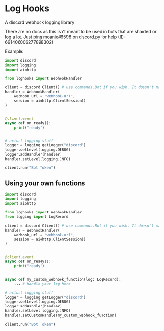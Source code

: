 # Log Hooks

A discord webhook logging library

There are no docs as this isn't meant to be used in bots that are sharded or log a lot. Just ping moanie#6598 on discord.py for help (ID: 691406006277898302)

Example:
```py
import discord
import logging
import aiohttp

from loghooks import WebhookHandler

client = discord.Client() # use commands.Bot if you wish. It doesn't make a difference.
handler = WebhookHandler(
    webhook_url = "webhook-url",
    session = aiohttp.ClientSession()
)


@client.event
async def on_ready():
    print("ready")


# actual logging stuff
logger = logging.getLogger("discord")
logger.setLevel(logging.DEBUG)
logger.addHandler(handler)
handler.setLevel(logging.INFO)

client.run("Bot Token")
```

## Using your own functions

```py
import discord
import logging
import aiohttp

from loghooks import WebhookHandler
from logging import LogRecord

client = discord.Client() # use commands.Bot if you wish. It doesn't make a difference.
handler = WebhookHandler(
    webhook_url = "webhook-url",
    session = aiohttp.ClientSession()
)


@client.event
async def on_ready():
    print("ready")


async def my_custom_webhook_function(log: LogRecord):
    ... # handle your log here

# actual logging stuff
logger = logging.getLogger("discord")
logger.setLevel(logging.DEBUG)
logger.addHandler(handler)
handler.setLevel(logging.INFO)
handler.setCustomHandle(my_custom_webhook_function)

client.run("Bot Token")
```